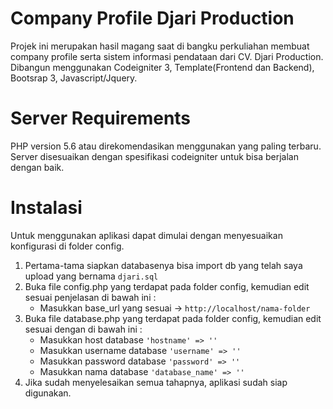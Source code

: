# Company Profile Djari Production

Projek ini merupakan hasil magang saat di bangku perkuliahan membuat company profile serta sistem informasi pendataan dari CV. Djari Production. Dibangun menggunakan Codeigniter 3, Template(Frontend dan Backend), Bootsrap 3, Javascript/Jquery.


# Server Requirements

PHP version 5.6 atau direkomendasikan menggunakan yang paling terbaru. Server disesuaikan dengan spesifikasi codeigniter untuk bisa berjalan dengan baik.

# Instalasi
Untuk menggunakan aplikasi dapat dimulai dengan menyesuaikan konfigurasi di folder config.

1. Pertama-tama siapkan databasenya bisa import db yang telah saya upload yang bernama ```djari.sql```
2. Buka file config.php yang terdapat pada folder config, kemudian edit sesuai penjelasan di bawah ini :
	* Masukkan base_url yang sesuai -> ```http://localhost/nama-folder``` 
3. Buka file database.php yang terdapat pada folder config, kemudian edit sesuai dengan di bawah ini :
	* Masukkan host database ```'hostname' => ''```
	* Masukkan username database ```'username' => ''```
	* Masukkan password database ```'password' => ''``` 
	* Masukkan nama database ```'database_name' => ''``` 
4. Jika sudah menyelesaikan semua tahapnya, aplikasi sudah siap digunakan.

	
